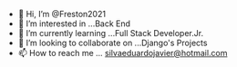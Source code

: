 - 👋 Hi, I’m @Freston2021
- 👀 I’m interested in ...Back End
- 🌱 I’m currently learning ...Full Stack Developer.Jr.
- 💞️ I’m looking to collaborate on ...Django's Projects
- 📫 How to reach me ... silvaeduardojavier@hotmail.com

<!---
Freston2021/Freston2021 is a ✨ special ✨ repository because its `README.md` (this file) appears on your GitHub profile.
You can click the Preview link to take a look at your changes.
--->
